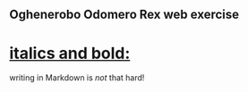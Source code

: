 ## Oghenerobo Odomero Rex web exercise
# <u>**italics and bold:**</u>
writing in Markdown is _not_ that hard!
